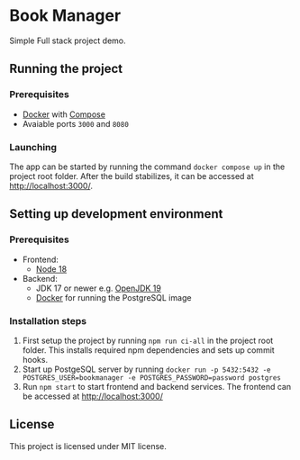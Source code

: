# Book Manager

Simple Full stack project demo.

## Running the project

### Prerequisites

- [Docker](https://www.docker.com/) with [Compose](https://docs.docker.com/compose/)
- Avaiable ports `3000` and `8080`

### Launching

The app can be started by running the command `docker compose up` in the project root folder. After the build stabilizes, it can be accessed at [http://localhost:3000/]().

## Setting up development environment

### Prerequisites

- Frontend:
  - [Node 18](https://nodejs.org/en/)
- Backend:
  - JDK 17 or newer e.g. [OpenJDK 19](https://openjdk.org/projects/jdk/19/)
  - [Docker](https://www.docker.com/) for running the PostgreSQL image

### Installation steps

1. First setup the project by running `npm run ci-all` in the project root folder. This installs required npm dependencies and sets up commit hooks.
2. Start up PostgeSQL server by running `docker run -p 5432:5432 -e POSTGRES_USER=bookmanager -e POSTGRES_PASSWORD=password postgres`
3. Run `npm start` to start frontend and backend services. The frontend can be accessed at [http://localhost:3000/]()

## License

This project is licensed under MIT license.
